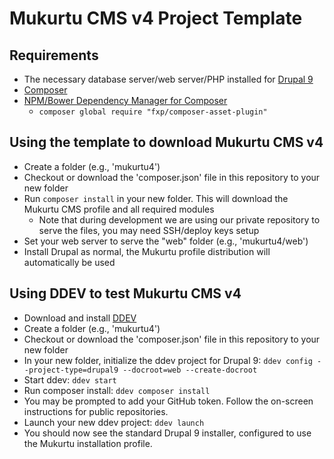 # Mukurtu CMS v4 Project Template

## Requirements
* The necessary database server/web server/PHP installed for [Drupal 9](https://www.drupal.org/docs/system-requirements)
* [Composer](https://getcomposer.org/)
* [NPM/Bower Dependency Manager for Composer](https://packagist.org/packages/fxp/composer-asset-plugin)
  * `composer global require "fxp/composer-asset-plugin"`

## Using the template to download Mukurtu CMS v4
* Create a folder (e.g., 'mukurtu4')
* Checkout or download the 'composer.json' file in this repository to your new folder
* Run `composer install` in your new folder. This will download the Mukurtu CMS profile and all required modules
  * Note that during development we are using our private repository to serve the files, you may need SSH/deploy keys setup
* Set your web server to serve the "web" folder (e.g., 'mukurtu4/web')
* Install Drupal as normal, the Mukurtu profile distribution will automatically be used

## Using DDEV to test Mukurtu CMS v4
* Download and install [DDEV](https://github.com/drud/ddev)
* Create a folder (e.g., 'mukurtu4')
* Checkout or download the 'composer.json' file in this repository to your new folder
* In your new folder, initialize the ddev project for Drupal 9: `ddev config --project-type=drupal9 --docroot=web --create-docroot`
* Start ddev: `ddev start`
* Run composer install: `ddev composer install`
* You may be prompted to add your GitHub token. Follow the on-screen instructions for public repositories.
* Launch your new ddev project: `ddev launch`
* You should now see the standard Drupal 9 installer, configured to use the Mukurtu installation profile.
